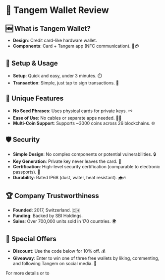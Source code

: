 # 🔐 Tangem Wallet Review

## 🆕 **What is Tangem Wallet?**
- **Design**: Credit card-like hardware wallet.
- **Components**: Card + Tangem app (NFC communication). 📱💳

## 🚀 **Setup & Usage**
- **Setup**: Quick and easy, under 3 minutes. ⏱️
- **Transaction**: Simple, just tap to sign transactions. 💸

## 🌟 **Unique Features**
- **No Seed Phrases**: Uses physical cards for private keys. 🗝️
- **Ease of Use**: No cables or separate apps needed. 🔌📲
- **Multi-Coin Support**: Supports ~3000 coins across 26 blockchains. 🌐

## 🛡️ **Security**
- **Simple Design**: No complex components or potential vulnerabilities. 🔒
- **Key Generation**: Private key never leaves the card. 🔑
- **Certification**: High-level security certification (comparable to electronic passports). 🛂
- **Durability**: Rated IP68 (dust, water, heat resistant). 🌧️🔥

## 🏆 **Company Trustworthiness**
- **Founded**: 2017, Switzerland. 🇨🇭
- **Funding**: Backed by SBI Holdings.
- **Sales**: Over 700,000 units sold in 170 countries. 🌍

## 🎁 **Special Offers**
- **Discount**: Use the code below for 10% off. 💰
- **Giveaway**: Enter to win one of three free wallets by liking, commenting, and following Tangem on social media. 🎉

For more details or to
